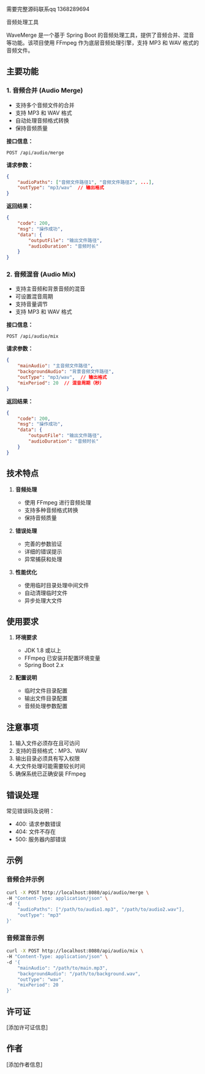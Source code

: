 需要完整源码联系qq 1368289694




音频处理工具


WaveMerge 是一个基于 Spring Boot 的音频处理工具，提供了音频合并、混音等功能。该项目使用 FFmpeg 作为底层音频处理引擎，支持 MP3 和 WAV 格式的音频文件。

## 主要功能

### 1. 音频合并 (Audio Merge)
- 支持多个音频文件的合并
- 支持 MP3 和 WAV 格式
- 自动处理音频格式转换
- 保持音频质量

**接口信息：**
```
POST /api/audio/merge
```

**请求参数：**
```json
{
    "audioPaths": ["音频文件路径1", "音频文件路径2", ...],
    "outType": "mp3/wav"  // 输出格式
}
```

**返回结果：**
```json
{
    "code": 200,
    "msg": "操作成功",
    "data": {
        "outputFile": "输出文件路径",
        "audioDuration": "音频时长"
    }
}
```

### 2. 音频混音 (Audio Mix)
- 支持主音频和背景音频的混音
- 可设置混音周期
- 支持音量调节
- 支持 MP3 和 WAV 格式

**接口信息：**
```
POST /api/audio/mix
```

**请求参数：**
```json
{
    "mainAudio": "主音频文件路径",
    "backgroundAudio": "背景音频文件路径",
    "outType": "mp3/wav",  // 输出格式
    "mixPeriod": 20  // 混音周期（秒）
}
```

**返回结果：**
```json
{
    "code": 200,
    "msg": "操作成功",
    "data": {
        "outputFile": "输出文件路径",
        "audioDuration": "音频时长"
    }
}
```

## 技术特点

1. **音频处理**
   - 使用 FFmpeg 进行音频处理
   - 支持多种音频格式转换
   - 保持音频质量

2. **错误处理**
   - 完善的参数验证
   - 详细的错误提示
   - 异常捕获和处理

3. **性能优化**
   - 使用临时目录处理中间文件
   - 自动清理临时文件
   - 异步处理大文件

## 使用要求

1. **环境要求**
   - JDK 1.8 或以上
   - FFmpeg 已安装并配置环境变量
   - Spring Boot 2.x

2. **配置说明**
   - 临时文件目录配置
   - 输出文件目录配置
   - 音频处理参数配置

## 注意事项

1. 输入文件必须存在且可访问
2. 支持的音频格式：MP3、WAV
3. 输出目录必须具有写入权限
4. 大文件处理可能需要较长时间
5. 确保系统已正确安装 FFmpeg

## 错误处理

常见错误码及说明：
- 400: 请求参数错误
- 404: 文件不存在
- 500: 服务器内部错误

## 示例

### 音频合并示例
```bash
curl -X POST http://localhost:8080/api/audio/merge \
-H "Content-Type: application/json" \
-d '{
    "audioPaths": ["/path/to/audio1.mp3", "/path/to/audio2.wav"],
    "outType": "mp3"
}'
```

### 音频混音示例
```bash
curl -X POST http://localhost:8080/api/audio/mix \
-H "Content-Type: application/json" \
-d '{
    "mainAudio": "/path/to/main.mp3",
    "backgroundAudio": "/path/to/background.wav",
    "outType": "wav",
    "mixPeriod": 20
}'
```

## 许可证

[添加许可证信息]

## 作者

[添加作者信息]
